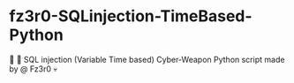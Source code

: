 # fz3r0-SQLinjection-TimeBased-Python
💉 🐍 SQL injection (Variable Time based) Cyber-Weapon Python script made by @ Fz3r0 💀 
